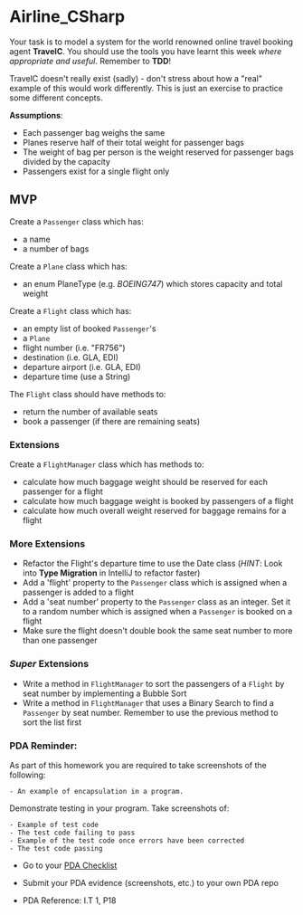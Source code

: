 # Airline_CSharp

Your task is to model a system for the world renowned online travel booking agent __TravelC__. You should use the tools you have learnt this week _where appropriate and useful_. Remember to **TDD**!

TravelC doesn't really exist (sadly) - don't stress about how a "real" example of this would work differently. This is just an exercise to practice some different concepts.

**Assumptions**:
* Each passenger bag weighs the same
* Planes reserve half of their total weight for passenger bags
* The weight of bag per person is the weight reserved for passenger bags divided by the capacity
* Passengers exist for a single flight only

## MVP
Create a `Passenger` class which has:
* a name
* a number of bags

Create a `Plane` class which has:
* an enum PlaneType (e.g. *BOEING747*) which stores capacity and total weight

Create a `Flight` class which has:
* an empty list of booked `Passenger`'s
* a `Plane`
* flight number (i.e. "FR756")
* destination (i.e. GLA, EDI)
* departure airport (i.e. GLA, EDI)
* departure time (use a String)

The `Flight` class should have methods to:
* return the number of available seats
* book a passenger (if there are remaining seats)

### Extensions
Create a `FlightManager` class which has methods to:
* calculate how much baggage weight should be reserved for each passenger for a flight
* calculate how much baggage weight is booked by passengers of a flight
* calculate how much overall weight reserved for baggage remains for a flight

### More Extensions
* Refactor the Flight's departure time to use the Date class (*HINT*: Look into **Type Migration** in IntelliJ to refactor faster)
* Add a 'flight' property to the `Passenger` class which is assigned when a passenger is added to a flight
* Add a 'seat number' property to the `Passenger` class as an integer. Set it to a random number which is assigned when a `Passenger` is booked on a flight
* Make sure the flight doesn't double book the same seat number to more than one passenger

### ***Super*** Extensions
* Write a method in `FlightManager` to sort the passengers of a `Flight` by seat number by implementing a Bubble Sort
* Write a method in `FlightManager` that uses a Binary Search to find a `Passenger` by seat number. Remember to use the previous method to sort the list first

### PDA Reminder:

As part of this homework you are required to take screenshots of the following:

```
- An example of encapsulation in a program.
```

Demonstrate testing in your program. Take screenshots of:

```
- Example of test code
- The test code failing to pass
- Example of the test code once errors have been corrected
- The test code passing
```

- Go to your [PDA Checklist](https://github.com/codeclan/pda/tree/master/Evidence%20Gathering%20Portfolio)

- Submit your PDA evidence (screenshots, etc.) to your own PDA repo

- PDA Reference: I.T 1, P18
